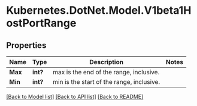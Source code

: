 # Kubernetes.DotNet.Model.V1beta1HostPortRange
## Properties

Name | Type | Description | Notes
------------ | ------------- | ------------- | -------------
**Max** | **int?** | max is the end of the range, inclusive. | 
**Min** | **int?** | min is the start of the range, inclusive. | 

[[Back to Model list]](../README.md#documentation-for-models) [[Back to API list]](../README.md#documentation-for-api-endpoints) [[Back to README]](../README.md)

